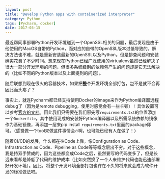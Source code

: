 ```yaml
---
layout: post
title: "Develop Python apps with containerized interpreter"
category: Python
tags: [Pycharm, docker]
date: 2017-05-15
---
```


最近帮同事部署Python开发环境碰到一个OpenSSL相关的问题，最后发现是由于他使用的MacOS自带的Python，而对应的自带的OpenSSL版本过低导致的。解决方法也不难，就是重新安装最新的OpenSSL以及Python，但是排查问题和安装确实花费了不少时间。想来现在Python已经广泛使用的virtualenv虽然已经解决了很大一部分开发环境的问题，但很多系统级别的依赖包产生的问题却是它无法解决的（比如不同的Python版本以及上面提到的问题）。

随后联想到现在很火的容器技术，如果把**整个**开发环境全部打包，岂不是就不会再因此而头疼了？

事实上，就连Pycharm都已经支持使用Docker的image来作为Python编译器远程debug了（因为是remote debugging，使用时感觉会有一些卡顿）！具体设置可以参考[官方的文档](https://blog.jetbrains.com/pycharm/2015/12/using-docker-in-pycharm/)。因此我们只需要在我们原先写`requirements.txt`的位置添加一个`Dockerfile`，其中使用现成的安装好Python编译器以及所需系统依赖的镜像作为基础镜像，再添加一层来pip install `requirements.txt`里面的package即可。（感觉做一个tool来做这件事情会🔥啊，也可能已经有人在做了！）

随着CI/CD的发展，什么都在往Code上靠，像Configuration as Code、Infrastruction as Code、Pipeline as Code等等概念层出不穷。对于这些概念，我是持双手赞成的，因为这些都变成Code之后，虽然要写的代码变多了，但是长远来看却是降低了代码的维护成本（比如突然换了一个人来维护代码也能迅速部署好开发环境）。因此，将整个开发环境全部打包也许在不久的将来就会成为软件开发的标准做法吧。